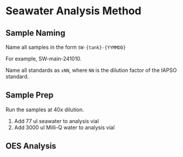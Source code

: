 # Seawater Analysis Method

## Sample Naming

Name all samples in the form `SW-{tank}-{YYMMDD}`

For example, SW-main-241010.

Name all standards as `xNN`, where `NN` is the dilution factor of the IAPSO standard.

## Sample Prep

Run the samples at 40x dilution.

1. Add 77 ul seawater to analysis vial
2. Add 3000 ul Milli-Q water to analysis vial

## OES Analysis